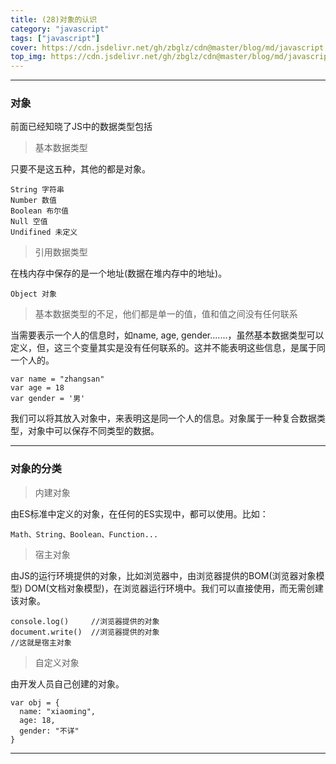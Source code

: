 ```yaml
---
title: (28)对象的认识
category: "javascript"
tags: ["javascript"]
cover: https://cdn.jsdelivr.net/gh/zbglz/cdn@master/blog/md/javascript.svg
top_img: https://cdn.jsdelivr.net/gh/zbglz/cdn@master/blog/md/javascript.svg
---
```


***

### 对象

前面已经知晓了JS中的数据类型包括

> 基本数据类型

只要不是这五种，其他的都是对象。


    String 字符串
    Number 数值
    Boolean 布尔值
    Null 空值
    Undifined 未定义


> 引用数据类型

在栈内存中保存的是一个地址(数据在堆内存中的地址)。


    Object 对象


> 基本数据类型的不足，他们都是单一的值，值和值之间没有任何联系

当需要表示一个人的信息时，如name, age, gender.......，虽然基本数据类型可以定义，但，这三个变量其实是没有任何联系的。这并不能表明这些信息，是属于同一个人的。


    var name = "zhangsan"
    var age = 18
    var gender = '男'


我们可以将其放入对象中，来表明这是同一个人的信息。对象属于一种复合数据类型，对象中可以保存不同类型的数据。

***

### 对象的分类

> 内建对象

由ES标准中定义的对象，在任何的ES实现中，都可以使用。比如：


    Math、String、Boolean、Function...


> 宿主对象

由JS的运行环境提供的对象，比如浏览器中，由浏览器提供的BOM(浏览器对象模型) DOM(文档对象模型)，在浏览器运行环境中。我们可以直接使用，而无需创建该对象。


    console.log()     //浏览器提供的对象
    document.write()  //浏览器提供的对象
    //这就是宿主对象


> 自定义对象

由开发人员自己创建的对象。


    var obj = {
      name: "xiaoming",
      age: 18,
      gender: "不详"
    }


***